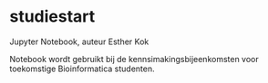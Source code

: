 # studiestart

Jupyter Notebook, auteur Esther Kok

Notebook wordt gebruikt bij de kennsimakingsbijeenkomsten voor toekomstige Bioinformatica studenten.



